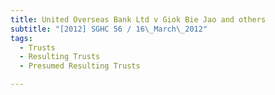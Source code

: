 ```yaml
---
title: United Overseas Bank Ltd v Giok Bie Jao and others
subtitle: "[2012] SGHC 56 / 16\_March\_2012"
tags:
  - Trusts
  - Resulting Trusts
  - Presumed Resulting Trusts

---
```


